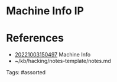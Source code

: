 # Machine Info IP

# References
- [20221003150497](/zet/20221003150497/) Machine Info
- ~/kb/hacking/notes-template/notes.md

Tags:
    #assorted

